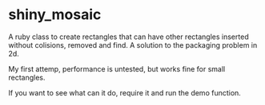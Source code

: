 shiny_mosaic
============

A ruby class to create rectangles that can have other rectangles inserted without colisions, removed and find.
A solution to the packaging problem in 2d.

My first attemp, performance is untested, but works fine for small rectangles.

If you want to see what can it do, require it and run the demo function.
